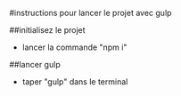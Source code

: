 #instructions pour lancer le projet avec gulp

##initialisez le projet
- lancer la commande "npm i"

##lancer gulp
- taper "gulp" dans le terminal
